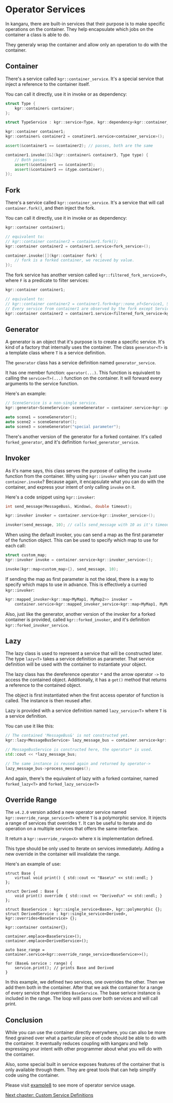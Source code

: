 Operator Services
=================

In kangaru, there are built-in services that their purpose is to make specific operations on the container.
They help encapsulate which jobs on the container a class is able to do.

They generaly wrap the container and allow only an operation to do with the container.

## Container

There's a service called `kgr::container_service`. It's a special service that inject a reference to the container itself.

You can call it directly, use it in invoke or as dependency:

```c++
struct Type {
    kgr::container& container;
};

struct TypeService : kgr::service<Type, kgr::dependency<kgr::container_service>> {};

kgr::container container1;
kgr::container& container2 = conatiner1.service<container_service>();

assert(&container1 == &container2); // passes, both are the same

container1.invoke([&](kgr::container& container3, Type type) {
    // Both passes
    assert(&container1 == &container3);
    assert(&container3 == &type.container);
});
```

## Fork

There's a service called `kgr::container_service`. It's a service that will call `container.fork()`, and then inject the fork.

You can call it directly, use it in invoke or as dependency:

```c++
kgr::container container1;

// equivalent to:
// kgr::container container2 = container1.fork();
kgr::container container2 = container1.service<fork_service>();

container.invoke([](kgr::container fork) {
    // fork is a forked container, we recieved by value.
});
```

The fork service has another version called `kgr::filtered_fork_service<F>`, where `F` is a predicate to filter services:

```c++
kgr::container container1;

// equivalent to:
// kgr::container container2 = container1.fork<kgr::none_of<Service1, Service2>>();
// Every service from container1 are observed by the fork except Service1 and Service2
kgr::container container2 = container1.service<filtered_fork_service<kgr::none_of<Service1, Service2>>>();
```

## Generator

A generator is an object that it's purpose is to create a specific service. It's kind of a factory that internally uses the container.
The class `generator<T>` is a template class where `T` is a service definition.

The `generator` class has a service definition named `generator_service`.

It has one member function: `operator(...)`. This function is equivalent to calling the `service<T>(...)` function on the container.
It will forward every arguments to the service function.

Here's an example:
    
```c++
// SceneService is a non-single service.
kgr::generator<SceneService> sceneGenerator = container.service<kgr::generator_service<SceneService>>();

auto scene1 = sceneGenerator();
auto scene2 = sceneGenerator();
auto scene3 = sceneGenerator("special parameter");
```

There's another version of the generator for a forked container. It's called `forked_generator`, and it's definition `forked_generator_service`.

## Invoker

As it's name says, this class serves the purpose of calling the `invoke` function from the container.
Why using `kgr::invoker` when you can just use `container.invoke`?
Because again, it encapsulate what you can do with the container, and express your intent of only calling `invoke` on it.

Here's a code snippet using `kgr::invoker`:

```c++
int send_message(MessageBus&, Window&, double timeout);

kgr::invoker invoker = container.service<kgr::invoker_service>();

invoker(send_message, 10); // calls send_message with 10 as it's timeout
```

When using the default invoker, you can send a map as the first parameter of the function object. This can be used to specify which map to use for each call:

```c++
struct custom_map;
kgr::invoker invoke = container.service<kgr::invoker_service>();

invoke(kgr::map<custom_map>{}, send_message, 10);
```

If sending the map as first parameter is not the ideal, there is a way to specify which maps to use in advance. This is effectively a curried `kgr::invoker`:

```c++
kgr::mapped_invoker<kgr::map<MyMap1, MyMap2>> invoker =
    container.service<kgr::mapped_invoker_service<kgr::map<MyMap1, MyMap2>>>();
```

Also, just like the generator, another version of the invoker for a forked container is provided, called `kgr::forked_invoker`, and it's definition `kgr::forked_invoker_service`.
    
## Lazy

The lazy class is used to represent a service that will be constructed later. The type `lazy<T>` takes a service definition as parameter.
That service definition will be used with the container to instantiate your object.

The lazy class has the dereference operator `*` and the arrow operator `->` to access the contained object.
Additionally, it has a `get()` method that returns a reference to the contained object.

The object is first instantiated when the first access operator of function is called. The instance is then reused after.

Lazy is provided with a service definition named `lazy_service<T>` where `T` is a service definition.

You can use it like this:

```c++
// The contained 'MessageBus&' is not constructed yet.
kgr::lazy<MessageBusService> lazy_message_bus = container.service<kgr::lazy_service<MessageBusService>>();

// MessageBusService is constructed here, the operator* is used.
std::cout << *lazy_message_bus;

// The same instance is reused again and returned by operator->
lazy_message_bus->process_messages();
```

And again, there's the equivalent of lazy with a forked container, named `forked_lazy<T>` and `forked_lazy_service<T>`

## Override Range

The `v4.2.0` version added a new operator service named `kgr::override_range_service<T>` where `T` is a polymorphic service.
It injects a range of services that overrides `T`. It can be useful to iterate and do operation on a multiple services that offers the same interface.

It return a `kgr::override_range<X>` where `X` is implementation defined. 

This type should be only used to iterate on services immediately. Adding a new override in the container will invalidate the range.

Here's an example of use:

```
struct Base {
    virtual void print() { std::cout << "Base\n" << std::endl; }
};

struct Derived : Base {
    void print() override { std::cout << "Derived\n" << std::endl; }
};

struct BaseService : kgr::single_service<Base>, kgr::polymorphic {};
struct DerivedService : kgr::single_service<Derived>, kgr::overrides<BaseService> {};

kgr::container container{};

container.emplace<BaseService>();
container.emplace<DerivedService>();

auto base_range = container.service<kgr::override_range_service<BaseService>>();

for (Base& service : range) {
    service.print(); // prints Base and Derived
}

```

In this example, we defined two services, one overrides the other. Then we add them both in the container.
After that we ask the container for a range of every service that overrides `BaseService`. The base serivce instance is included in the range.
The loop will pass over both services and will call print.

## Conclusion

While you can use the container directly everywhere, you can also be more fined grained over what a particular piece of code should be able to do with the container. It eventually reduces coupling with kangaru and help expressing your intent with other programmer about what you will do with the container.

Also, some special built in service exposes features of the container that is only available through them. They are great tools that can help simplify code using the container.

Please visit [example8](../examples/example8/example8.cpp) to see more of operator service usage.

[Next chapter: Custom Service Definitions](section09_definitions.md)
